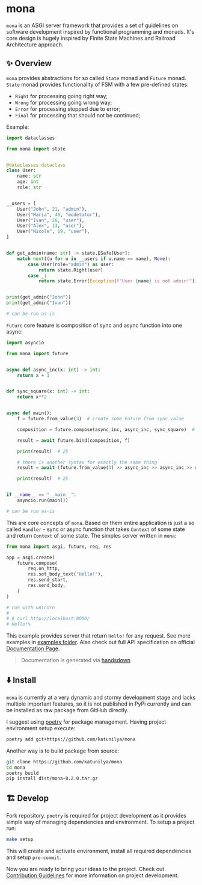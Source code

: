 # mona

`mona` is an ASGI server framework that provides a set of guidelines on software
development inspired by functional programming and monads. It's core design is
hugely inspired by Finite State Machines and Railroad Architecture approach.

## ✨ Overview

`mona` provides abstractions for so called `State` monad and `Future` monad.
`State` monad provides functionality of FSM with a few pre-defined states:

- `Right` for processing going right way;
- `Wrong` for processing going wrong way;
- `Error` for processing stopped due to error;
- `Final` for processing that should not be continued;

Example:

```python
import dataclasses

from mona import state


@dataclasses.dataclass
class User:
    name: str
    age: int
    role: str


__users = [
    User("John", 21, "admin"),
    User("Maria", 40, "modetator"),
    User("Ivan", 28, "user"),
    User("Alex", 13, "user"),
    User("Nicole", 19, "user"),
]


def get_admin(name: str) -> state.ESafe[User]:
    match next((u for u in __users if u.name == name), None):
        case User(role="admin") as user:
            return state.Right(user)
        case _:
            return state.Error(Exception(f"User {name} is not admin!"))


print(get_admin("John"))
print(get_admin("Ivan"))

# can be run as-is
```

`Future` core feature is composition of sync and async function into one async:

```python
import asyncio

from mona import future


async def async_inc(x: int) -> int:
    return x + 1


def sync_square(x: int) -> int:
    return x**2


async def main():
    f = future.from_value(3)  # create some Future from sync value

    composition = future.compose(async_inc, async_inc, sync_square)  # (x + 1 + 1)^2

    result = await future.bind(composition, f)

    print(result)  # 25

    # there is another syntax for exactly the same thing
    result = await (future.from_value(3) >> async_inc >> async_inc >> sync_square)

    print(result)  # 25


if __name__ == "__main__":
    asyncio.run(main())

# can be run as-is
```

This are core concepts of `mona`. Based on them entire application is just a so
called `Handler` - sync or async function that takes `Context` of some state and
return `Context` of some state. The simples server written in `mona`:

```python
from mona import asgi, future, req, res

app = asgi.create(
    future.compose(
        req.on_http,
        res.set_body_text("Hello!"),
        res.send_start,
        res.send_body,
    )
)

# run with unicorn
# 
# $ curl http://localhost:8000/
# Hello!%
```

This example provides server that return `Hello!` for any request. See more
examples in [examples folder](/examples/). Also check out full API specification
on official [Documentation Page](https://katunilya.github.io/mona/).

> Documentation is generated via [handsdown](https://github.com/vemel/handsdown)

## ⬇️ Install

`mona` is currently at a very dynamic and stormy development stage and lacks
multiple important features, so it is not published in PyPi currently and can be
installed as raw package from GitHub directly.

I suggest using [poetry](https://github.com/python-poetry/poetry) for package
management. Having project environment setup execute:

```sh
poetry add git+https://github.com/katunilya/mona
```

Another way is to build package from source:

```sh
git clone https://github.com/katunilya/mona
cd mona
poetry build
pip install dist/mona-0.2.0.tar.gz
```

## 🏗️ Develop

Fork repository. `poetry` is required for project development as it provides
simple way of managing dependencies and environment. To setup a project run:

```sh
make setup
```

This will create and activate environment, install all required dependencies and
setup `pre-commit`.

Now you are ready to bring your ideas to the project. Check out [Contribution
Guidelines](/CONTRIBUTING.md) for more information on project development.
